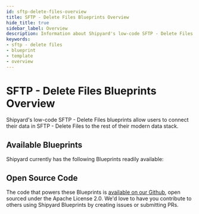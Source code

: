 ```yaml
---
id: sftp-delete-files-overview
title: SFTP - Delete Files Blueprints Overview
hide_title: true
sidebar_label: Overview
description: Information about Shipyard's low-code SFTP - Delete Files templates.
keywords:
- sftp - delete files
- blueprint
- template
- overview
---
```


# SFTP - Delete Files Blueprints Overview

Shipyard's low-code SFTP - Delete Files blueprints allow users to connect their data in SFTP - Delete Files to the rest of their modern data stack.

## Available Blueprints
Shipyard currently has the following Blueprints readily available: 

## Open Source Code
The code that powers these Blueprints is [available on our Github](None), open sourced under the Apache License 2.0. We'd love to have you contribute to others using Shipyard Blueprints by creating issues or submitting PRs.
